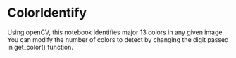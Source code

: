 # ColorIdentify
Using openCV, this notebook identifies major 13 colors in any given image.
You can modify the number of colors to detect by changing the digit passed in get_color() function.
